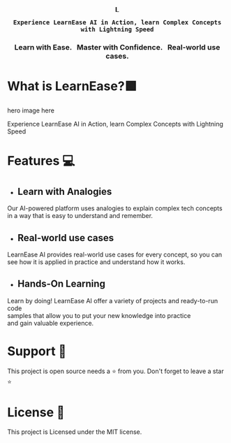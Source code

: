 <h3 align="center">
    <a href="#" target="_blank">
        <img src="#" height="15" alt="LearnEase logo">
    </a>

    Experience LearnEase AI in Action, learn Complex Concepts with Lightning Speed
</h3>

<h3 align="center">Learn with Ease. &nbsp; Master with Confidence. &nbsp; Real-world use cases.</h3>

# What is LearnEase?🟩

hero image here

Experience LearnEase AI in Action, learn Complex Concepts with Lightning Speed


# Features 💻
  
- ## Learn with Analogies
Our AI-powered platform uses analogies to explain complex tech concepts <br> in a way that is easy to understand and remember.

- ## Real-world use cases
LearnEase AI provides real-world use cases for every concept, so you can <br> see how it is applied in practice and understand how it works.

- ## Hands-On Learning
Learn by doing! LearnEase AI offer a variety of projects and ready-to-run code <br>  samples that allow you to put your new knowledge into practice <br> and gain valuable experience.

# Support 🦸
This project is open source needs a ⭐️ from you. Don't forget to leave a star ⭐️

# License 🔖
This project is Licensed under the MIT license.
